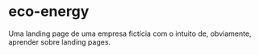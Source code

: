 # eco-energy
Uma landing page de uma empresa fictícia com o intuito de, obviamente, aprender sobre landing pages.
